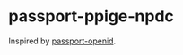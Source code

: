 passport-ppige-npdc
===================

Inspired by [passport-openid](https://github.com/jaredhanson/passport-openid).
